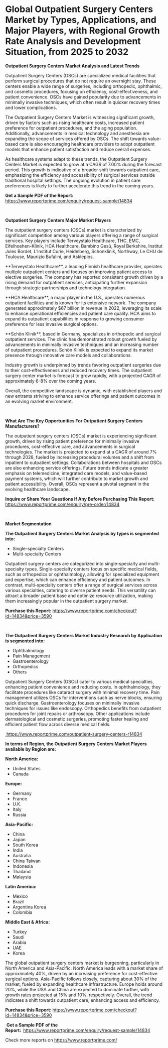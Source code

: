 <p><h1>Global Outpatient Surgery Centers Market by Types, Applications, and Major Players, with Regional Growth Rate Analysis and Development Situation, from 2025 to 2032</h1></p><p><strong>Outpatient Surgery Centers Market Analysis and Latest Trends</strong></p>
<p><p>Outpatient Surgery Centers (OSCs) are specialized medical facilities that perform surgical procedures that do not require an overnight stay. These centers enable a wide range of surgeries, including orthopedic, ophthalmic, and cosmetic procedures, focusing on efficiency, cost-effectiveness, and patient convenience. OSCs have gained popularity due to advancements in minimally invasive techniques, which often result in quicker recovery times and lower complications.</p><p>The Outpatient Surgery Centers Market is witnessing significant growth, driven by factors such as rising healthcare costs, increased patient preference for outpatient procedures, and the aging population. Additionally, advancements in medical technology and anesthesia are expanding the scope of services offered by OSCs. The shift towards value-based care is also encouraging healthcare providers to adopt outpatient models that enhance patient satisfaction and reduce overall expenses.</p><p>As healthcare systems adapt to these trends, the Outpatient Surgery Centers Market is expected to grow at a CAGR of 7.00% during the forecast period. This growth is indicative of a broader shift towards outpatient care, emphasizing the efficiency and accessibility of surgical services outside traditional hospital settings. The ongoing evolution in patient care preferences is likely to further accelerate this trend in the coming years.</p></p>
<p><strong>Get a Sample PDF of the Report:&nbsp;</strong> <a href="https://www.reportprime.com/enquiry/request-sample/14834?utm_campaign=3350&utm_medium=2&utm_source=Github&utm_content=ia&utm_term=20032025&utm_id=outpatient-surgery-centers">https://www.reportprime.com/enquiry/request-sample/14834</a></p>
<p>&nbsp;</p>
<p><strong>Outpatient Surgery Centers Major Market Players</strong></p>
<p><p>The outpatient surgery centers (OSCs) market is characterized by significant competition among various players offering a range of surgical services. Key players include Terveystalo Healthcare, THC, EMC, Eifelhoehen-Klinik, HCA Healthcare, Bambino Gesù, Royal Berkshire, Institut Jules Bordet, L’Institut Curie, Heidelberg, Schonklinik, Northway, Le CHU de Toulouse, Maurizio Bufalini, and Asklepios.</p><p>**Terveystalo Healthcare**, a leading Finnish healthcare provider, operates multiple outpatient centers and focuses on improving patient access to elective surgeries. The company has reported consistent growth driven by a rising demand for outpatient services, anticipating further expansion through strategic partnerships and technology integration.</p><p>**HCA Healthcare**, a major player in the U.S., operates numerous outpatient facilities and is known for its extensive network. The company generated approximately $67 billion in revenue in 2022, leveraging its scale to enhance operational efficiencies and patient care quality. HCA aims to expand its outpatient capabilities in response to growing consumer preference for less invasive surgical options.</p><p>**Schön Klinik**, based in Germany, specializes in orthopedic and surgical outpatient services. The clinic has demonstrated robust growth fueled by advancements in minimally invasive techniques and an increasing number of outpatient procedures. Schön Klinik is expected to expand its market presence through innovative care models and collaborations.</p><p>Industry growth is underpinned by trends favoring outpatient surgeries due to their cost-effectiveness and reduced recovery times. The outpatient surgery center market is forecast to grow rapidly, with a projected CAGR of approximately 6-8% over the coming years.</p><p>Overall, the competitive landscape is dynamic, with established players and new entrants striving to enhance service offerings and patient outcomes in an evolving market environment.</p></p>
<p>&nbsp;</p>
<p><strong>What Are The Key Opportunities For Outpatient Surgery Centers Manufacturers?</strong></p>
<p><p>The outpatient surgery centers (OSCs) market is experiencing significant growth, driven by rising patient preference for minimally invasive procedures, cost-effective care, and advancements in surgical technologies. The market is projected to expand at a CAGR of around 7% through 2028, fueled by increasing procedural volumes and a shift from inpatient to outpatient settings. Collaborations between hospitals and OSCs are also enhancing service offerings. Future trends indicate a greater emphasis on telemedicine, integrated care models, and value-based payment systems, which will further contribute to market growth and patient accessibility. Overall, OSCs represent a pivotal segment in the evolving healthcare landscape.</p></p>
<p><strong>Inquire or Share Your Questions If Any Before Purchasing This Report:</strong> <a href="https://www.reportprime.com/enquiry/pre-order/14834?utm_campaign=3350&utm_medium=2&utm_source=Github&utm_content=ia&utm_term=20032025&utm_id=outpatient-surgery-centers">https://www.reportprime.com/enquiry/pre-order/14834</a></p>
<p>&nbsp;</p>
<p><strong>Market Segmentation</strong></p>
<p><strong>The Outpatient Surgery Centers Market Analysis by types is segmented into:</strong></p>
<p><ul><li>Single-specialty Centers</li><li>Multi-specialty Centers</li></ul></p>
<p><p>Outpatient surgery centers are categorized into single-specialty and multi-specialty types. Single-specialty centers focus on specific medical fields, such as orthopedics or ophthalmology, allowing for specialized equipment and expertise, which can enhance efficiency and patient outcomes. In contrast, multi-specialty centers offer a range of surgical services across various specialties, catering to diverse patient needs. This versatility can attract a broader patient base and optimize resource utilization, making them increasingly popular in the outpatient surgery market.</p></p>
<p><strong>Purchase this Report:&nbsp;</strong><a href="https://www.reportprime.com/checkout?id=14834&price=3590&utm_campaign=3350&utm_medium=2&utm_source=Github&utm_content=ia&utm_term=20032025&utm_id=outpatient-surgery-centers">https://www.reportprime.com/checkout?id=14834&price=3590</a></p>
<p>&nbsp;</p>
<p><strong>The Outpatient Surgery Centers Market Industry Research by Application is segmented into:</strong></p>
<p><ul><li>Ophthalmology</li><li>Pain Management</li><li>Gastroenterology</li><li>Orthopedics</li><li>Others</li></ul></p>
<p><p>Outpatient Surgery Centers (OSCs) cater to various medical specialties, enhancing patient convenience and reducing costs. In ophthalmology, they facilitate procedures like cataract surgery with minimal recovery time. Pain management utilizes OSCs for interventions such as nerve blocks, ensuring quick discharge. Gastroenterology focuses on minimally invasive techniques for issues like endoscopy. Orthopedics benefits from outpatient procedures for joint repairs or arthroscopy. Other applications include dermatological and cosmetic surgeries, promoting faster healing and efficient patient flow across diverse medical fields.</p></p>
<p><a href="https://www.reportprime.com/outpatient-surgery-centers-r14834?utm_campaign=3350&utm_medium=2&utm_source=Github&utm_content=ia&utm_term=20032025&utm_id=outpatient-surgery-centers">&nbsp;https://www.reportprime.com/outpatient-surgery-centers-r14834</a></p>
<p><strong>In terms of Region, the Outpatient Surgery Centers Market Players available by Region are:</strong></p>
<p>
    <p> <strong> North America: </strong>
        <ul>
            <li>United States</li>
            <li>Canada</li>
        </ul>
        </p> 
    <p> <strong> Europe: </strong>
        <ul>
            <li>Germany</li>
            <li>France</li>
            <li>U.K.</li>
            <li>Italy</li>
            <li>Russia</li>
        </ul>
        </p> 
    <p> <strong> Asia-Pacific: </strong>
        <ul>
            <li>China</li>
            <li>Japan</li>
            <li>South Korea</li>
            <li>India</li>
            <li>Australia</li>
            <li>China Taiwan</li>
            <li>Indonesia</li>
            <li>Thailand</li>
            <li>Malaysia</li>
        </ul>
        </p> 
    <p> <strong> Latin America: </strong>
        <ul>
            <li>Mexico</li>
            <li>Brazil</li>
            <li>Argentina Korea</li>
            <li>Colombia</li>
        </ul>
        </p> 
    <p> <strong> Middle East & Africa: </strong>
        <ul>
            <li>Turkey</li>
            <li>Saudi</li>
            <li>Arabia</li>
            <li>UAE</li>
            <li>Korea</li>
        </ul>
    </p>
    </p>
<p><p>The global outpatient surgery centers market is burgeoning, particularly in North America and Asia-Pacific. North America leads with a market share of approximately 40%, driven by an increasing preference for cost-effective surgical options. Asia-Pacific follows closely, capturing about 30% of the market, fueled by expanding healthcare infrastructure. Europe holds around 20%, while the USA and China are expected to dominate further, with growth rates projected at 15% and 10%, respectively. Overall, the trend indicates a shift towards outpatient care, enhancing access and efficiency.</p></p>
<p><strong>Purchase this Report: </strong><a href="https://www.reportprime.com/checkout?id=14834&price=3590&utm_campaign=3350&utm_medium=2&utm_source=Github&utm_content=ia&utm_term=20032025&utm_id=outpatient-surgery-centers">https://www.reportprime.com/checkout?id=14834&price=3590</a></p>
<p>&nbsp;<strong>Get a Sample PDF of the Report:&nbsp;&nbsp;</strong><a href="https://www.reportprime.com/enquiry/request-sample/14834?utm_campaign=3350&utm_medium=2&utm_source=Github&utm_content=ia&utm_term=20032025&utm_id=outpatient-surgery-centers">https://www.reportprime.com/enquiry/request-sample/14834</a></p>
<p><strong></strong></p>
<p>Check more reports on <a href="https://www.reportprime.com/?utm_campaign=3350&utm_medium=2&utm_source=Github&utm_content=ia&utm_term=20032025&utm_id=outpatient-surgery-centers">https://www.reportprime.com/</a></p>